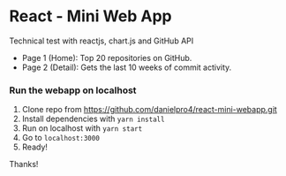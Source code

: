 # React - Mini Web App

Technical test with reactjs, chart.js and GitHub API

- Page 1 (Home): Top 20 repositories on GitHub.
- Page 2 (Detail): Gets the last 10 weeks of commit activity.

### Run the webapp on localhost

1. Clone repo from https://github.com/danielpro4/react-mini-webapp.git
2. Install dependencies with `yarn install`
3. Run on localhost with `yarn start`
4. Go to `localhost:3000`
5. Ready!



Thanks!
